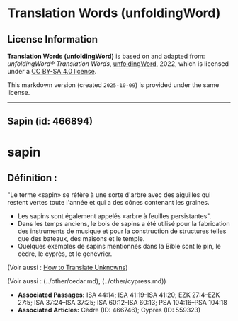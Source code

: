 # Translation Words (unfoldingWord)

## License Information

**Translation Words (unfoldingWord)** is based on and adapted from: _unfoldingWord® Translation Words_, [unfoldingWord](https://unfoldingword.org/utw), 2022, which is licensed under a [CC BY-SA 4.0 license](https://creativecommons.org/licenses/by-sa/4.0/legalcode.en).

This markdown version (created `2025-10-09`) is provided under the same license.



--------------------------------

## Sapin (id: 466894)

sapin
=====

Définition :
------------

"Le terme «sapin» se réfère à une sorte d'arbre avec des aiguilles qui restent vertes toute l'année et qui a des cônes contenant les graines.

* Les sapins sont également appelés «arbre à feuilles persistantes".
* Dans les temps anciens, le bois de sapins a été utilisé pour la fabrication des instruments de musique et pour la construction de structures telles que des bateaux, des maisons et le temple.
* Quelques exemples de sapins mentionnés dans la Bible sont le pin, le cèdre, le cyprès, et le genévrier.

(Voir aussi : [How to Translate Unknowns](rc://en/ta/man/translate/translate-unknown))

(Voir aussi : (../other/cedar.md), (../other/cypress.md))

* **Associated Passages:** ISA 44:14; ISA 41:19–ISA 41:20; EZK 27:4–EZK 27:5; ISA 37:24–ISA 37:25; ISA 60:12–ISA 60:13; PSA 104:16–PSA 104:18
* **Associated Articles:** Cèdre (ID: 466746); Cyprès (ID: 559323)

